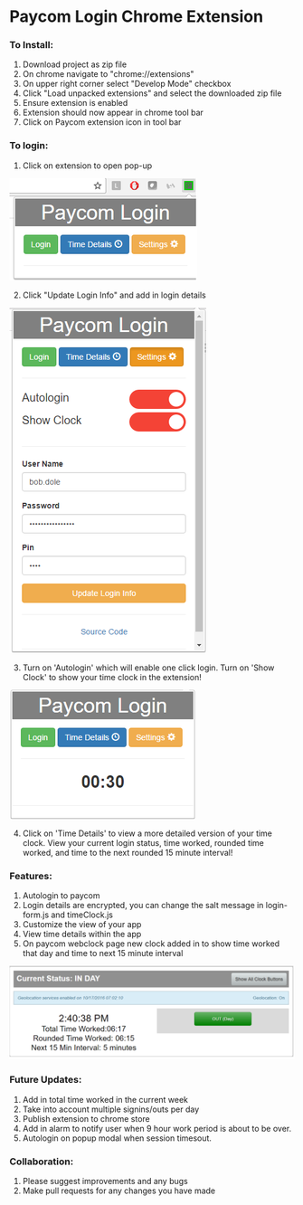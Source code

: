 # Paycom Login Chrome Extension 


### To Install:

1. Download project as zip file
2. On chrome navigate to "chrome://extensions"
3. On upper right corner select "Develop Mode" checkbox
4. Click "Load unpacked extensions" and select the downloaded zip file
5. Ensure extension is enabled
6. Extension should now appear in chrome tool bar
7. Click on Paycom extension icon in tool bar

### To login: 

1. Click on extension to open pop-up

  ![alt tag](/images/popup1.png)

2. Click "Update Login Info" and add in login details

  ![alt tag](/images/popup2.png)

3. Turn on 'Autologin' which will enable one click login. Turn on 'Show Clock' to show your time clock in the extension!

  ![alt tag](/images/popup4.png)

4. Click on 'Time Details' to view a more detailed version of your time clock. View your current login status, time worked, rounded time worked, and time to the next rounded 15 minute interval!

### Features:

1. Autologin to paycom
2. Login details are encrypted, you can change the salt message in login-form.js and timeClock.js 
3. Customize the view of your app
4. View time details within the app
5. On paycom webclock page new clock added in to show time worked that day and time to next 15 minute interval

![alt tag](/images/extension-pic-3.png)

### Future Updates:

1. Add in total time worked in the current week
2. Take into account multiple signins/outs per day
3. Publish extension to chrome store
4. Add in alarm to notify user when 9 hour work period is about to be over.
5. Autologin on popup modal when session timesout.

### Collaboration:

1. Please suggest improvements and any bugs
2. Make pull requests for any changes you have made
